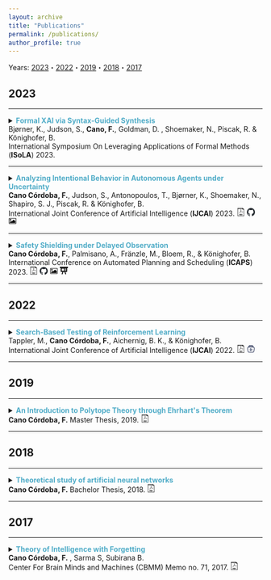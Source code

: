 ```yaml
---
layout: archive
title: "Publications"
permalink: /publications/
author_profile: true
---
```


Years: [2023](#2023)・[2022](#2022)・[2019](#2019)・[2018](#2018)・[2017](#2017)


## 2023 ##

---

<details>
<summary> 
<strong style="color:#52adc8">Formal XAI via Syntax-Guided Synthesis</strong> <br>
Bjørner, K., Judson, S., <strong>Cano, F.</strong>, Goldman, D. , Shoemaker, N., Piscak, R. & Könighofer, B.
<br>
International Symposium On Leveraging Applications of Formal Methods (<strong>ISoLA</strong>) 2023.
</summary>
<br>
<div style="margin-left: 2em">
<strong> Abstract: </strong>
In this paper, we propose a novel application of syntax-guided synthesis to find symbolic representations of a model’s decision-making process, designed for easy comprehension and validation by humans. Our approach takes input-output samples from complex machine learning models, such as deep neural networks, and automatically derives interpretable mimic programs. A mimic program precisely imitates the behavior of an opaque model over the provided data. We discuss various types of grammars that are well-suited for computing mimic programs for tabular and image input data. Our experiments demonstrate the potential of the proposed method: wesuccessfully synthesized mimic programs for neural networks trained on the MNIST and the Pima Indians diabetes data sets. All experiments were performed using the SMT-based cvc5 synthesis tool.
<br>
<br>
<details><summary>BibTex:</summary>
<pre>
@inproceedings{bjorner2023formal,
  title={Formal XAI via Syntax-Guided Synthesis},
  author={Bj{\o}rner, Katrine and Judson, Samuel and Cano, Filip and Goldman, Drew and Shoemaker, Nick and Piskac, Ruzica and K{\"o}nighofer, Bettina},
  booktitle = {Proceedings of the International Symposium On Leveraging Applications of Formal Methods, {ISoLA} 2023},
  year={2023}
}

</pre>
</details>
</div>
</details>

---

<details>
<summary> 
<strong style="color:#52adc8">Analyzing Intentional Behavior in Autonomous Agents under Uncertainty</strong> <br>
<strong>Cano Córdoba, F.</strong>, Judson, S., Antonopoulos, T., Bjørner, K., Shoemaker, N., Shapiro, S. J., Piscak, R. & Könighofer, B.
<br>
International Joint Conference of Artificial Intelligence (<strong>IJCAI</strong>) 2023.
<a href="https://www.ijcai.org/proceedings/2023/0042.pdf"
style="text-decoration: none;">
<img src="./../images/pdf-svg.svg" width=16em title="pdf"/>
</a>
<a href="https://github.com/filipcano/intentional-autonomous-agents" style="text-decoration: none;">
<img src="./../images/github-icon.svg" width=16em title="Repository"/>
</a>
<a href="./../files/ijcai23-poster.pdf" style="text-decoration: none;">
<img src="./../images/poster-icon.svg" width=16em title="Poster"/>
</a>
</summary>
<br>
<div style="margin-left: 2em">
<strong> Abstract: </strong>
Principled accountability for autonomous decision-making in uncertain environments requires distinguishing intentional outcomes from negligent designs from actual accidents. We propose analyzing the behavior of autonomous agents through a quantitative measure of the evidence of intentional behavior. We model an uncertain environment as a Markov Decision Process (MDP). For a given scenario, we rely on probabilistic model checking to compute the ability of the agent to influence reaching a certain event. We call this the scope of agency. We say that there is evidence of intentional behavior if the scope of agency is high and the decisions of the agent are close to being optimal for reaching the event. Our method applies counterfactual reasoning to automatically generate relevant scenarios that can be analyzed to increase the confidence of our assessment. In a case study, we show how our method can distinguish between 'intentional' and 'accidental' traffic collisions.
<br>
<br>
<details><summary>BibTex:</summary>
<pre>
@inproceedings{canocordoba2023analyzing,
  title={Analyzing Intentional Behavior in Autonomous Agents under Uncertainty},
  author={Cano C{\'o}rdoba, Filip and Judson, Samuel and Antonopoulos, Timos and Bj{\o}rner, Katrine and Shoemaker, Nicholas and Shapiro, Scott J and Piskac, Ruzica and K{\"o}nighofer, Bettina},
  booktitle = {Proceedings of the Thirty-Second International Joint Conference on Artificial Intelligence, {IJCAI} 2023},
  year={2023}
}

</pre>
</details>
</div>
</details>

---

<details>
<summary> 
<strong style="color:#52adc8">Safety Shielding under Delayed Observation</strong> <br>
<strong>Cano Córdoba, F.</strong>, Palmisano, A., Fränzle, M., Bloem, R., & Könighofer, B. 
<br>
International Conference on Automated Planning and Scheduling (<strong>ICAPS</strong>) 2023.
<a href="https://ojs.aaai.org/index.php/ICAPS/article/view/27181/26954" style="text-decoration: none;">
<img src="./../images/pdf-svg.svg" width=16em title="pdf"/>
</a>
<a href="https://github.com/filipcano/safety-shields-delayed" style="text-decoration: none;">
<img src="./../images/github-icon.svg" width=16em title="Repository"/>
</a>
<a href="./../files/icaps23-poster.pdf" style="text-decoration: none;">
<img src="./../images/poster-icon.svg" width=16em title="Poster"/>
</a>
<a href="./../files/icaps23-slides.pptx" style="text-decoration: none;">
<img src="./../images/slides-icon.svg" width=16em title="Slides"/>
</a>
</summary>
<br>
<div style="margin-left: 2em">
<strong> Abstract: </strong>
Agents operating in physical environments need to be able to handle delays in the input and output signals since neither data transmission nor sensing or actuating the environment are instantaneous. Shields are correct-by-construction runtime enforcers that guarantee safe execution by correcting any action that may cause a violation of a formal safety specification. Besides providing safety guarantees, shields should interfere minimally with the agent. Therefore, shields should pick the safe corrective actions in such a way that future interferences are most likely minimized. Current shielding approaches do not consider possible delays in the input signals in their safety analyses. In this paper, we address this issue. We propose synthesis algorithms to compute delay-resilient shields that guarantee safety under worst-case assumptions on the delays of the input signals. We also introduce novel heuristics for deciding between multiple corrective actions, designed to minimize future shield interferences caused by delays. As a further contribution, we present the first integration of shields in a realistic driving simulator. We implemented our delayed shields in the driving simulator Carla. We shield potentially unsafe autonomous driving agents in different safety-critical scenarios and show the effect of delays on the safety analysis.
<br>
<br>
<details><summary>BibTex:</summary>
<pre>
@article{Cano2023, 
  title={Safety Shielding under Delayed Observation}, 
  author={Cano Córdoba, Filip and Palmisano, Alexander and Fränzle, Martin and Bloem, Roderick and Könighofer, Bettina}, 
  journal={Proceedings of the International Conference on Automated Planning and Scheduling}, 
  volume={33},  
  number={1}, 
  pages={80-85},
  year={2023}
}

</pre>
</details>
</div>
</details>

---

## 2022 ##

---

<details>
<summary> 
<strong style="color:#52adc8">Search-Based Testing of Reinforcement Learning</strong> <br>
Tappler, M., <strong>Cano Córdoba, F.</strong>, Aichernig, B. K., & Könighofer, B. 
<br>
International Joint Conference of Artificial Intelligence (<strong>IJCAI</strong>) 2022.
<a href="https://www.ijcai.org/proceedings/2022/0072.pdf" style="text-decoration: none;">
<img src="./../images/pdf-svg.svg" width=16em title="pdf"/>
</a>
<a href="https://slideslive.com/38985048/searchbased-testing-of-reinforcement-learning" style="text-decoration: none;">
<img src="./../images/video-icon.svg" width=16em title="Talk recording"/>
</a>
</summary>
<br>
<div style="margin-left: 2em">
<strong> Abstract: </strong>
Evaluation of deep reinforcement learning (RL) is inherently challenging. Especially the opaqueness of learned policies and the stochastic nature of both agents and environments make testing the behavior of deep RL agents difficult. We present a search-based testing framework that enables a wide range of novel analysis capabilities for evaluating the safety and performance of deep RL agents. For safety testing, our framework utilizes a search algorithm that searches for a reference trace that solves the RL task. The backtracking states of the search, called boundary states, pose safety-critical situations. We create safety test-suites that evaluate how well the RL agent escapes safety-critical situations near these boundary states. For robust performance testing, we create a diverse set of traces via fuzz testing. These fuzz traces are used to bring the agent into a wide variety of potentially unknown states from which the average performance of the agent is compared to the average performance of the fuzz traces. We apply our search-based testing approach on RL for Nintendo's Super Mario Bros.

<br>
<br>
<details><summary>BibTex:</summary>
<pre>
@inproceedings{ijcai2022p0072,
  title     = {Search-Based Testing of Reinforcement Learning},
  author    = {Tappler, Martin and Cano Córdoba, Filip and Aichernig, Bernhard K. and Könighofer, Bettina},
  booktitle = {Proceedings of the Thirty-First International Joint Conference on
               Artificial Intelligence, {IJCAI-22}},
  publisher = {International Joint Conferences on Artificial Intelligence Organization},
  editor    = {Lud De Raedt},
  pages     = {503--510},
  year      = {2022},
  month     = {7},
  note      = {Main Track},
  doi       = {10.24963/ijcai.2022/72},
  url       = {https://doi.org/10.24963/ijcai.2022/72},
}

</pre>
</details>
</div>
</details>

---

## 2019 ##

---

<details>
<summary> 
<strong style="color:#52adc8">An Introduction to Polytope Theory through Ehrhart's Theorem</strong> <br>
<strong>Cano Córdoba, F.</strong>
Master Thesis, 2019.
<a href="https://upcommons.upc.edu/handle/2117/171328">
<img src="./../images/pdf-svg.svg" width=16em title="pdf"/>
</a>
</summary>
<br>
<div style="margin-left: 2em">
<strong> Abstract: </strong>
A classic introduction to polytope theory is presented, serving as the foundation to develop more advanced theoretical tools, namely the algebra of polyhedra and the use of valuations. The main theoretical objective is the construction of the so called Berline-Vergne valuation. Most of the theoretical development is aimed towards this goal. A little survey on Ehrhart positivity is presented, as well as some calculations that lead to conjecture that generalized permutohedra have positive coefficients in their Ehrhart polynomials. Throughout the thesis three different proofs of Ehrhart's theorem are presented, as an application of the new techniques developed.

<br>
<br>
<details><summary>BibTex:</summary>
<pre>
@mastersthesis{cano2019introduction,
  title={An Introduction to Polytope Theory through Ehrhart's Theorem},
  author={Cano C{\'o}rdoba, Filip},
  type={M.S. thesis},
  year={2019},
  school={Universitat Polit{\`e}cnica de Catalunya}
}
</pre>
</details>
</div>
</details>

---

## 2018 ##

---

<details>
<summary> 
<strong style="color:#52adc8">Theoretical study of artificial neural networks</strong> <br>
<strong>Cano Córdoba, F.</strong> Bachelor Thesis, 2018.
<a href="https://upcommons.upc.edu/bitstream/handle/2117/121051/memoria.pdf">
<img src="./../images/pdf-svg.svg" width=16em title="pdf"/>
</a>
</summary>
<br>
<div style="margin-left: 2em">
<strong> Abstract: </strong>
The basic structure and definitions of artificial neural networks are exposed, as an introduction to Machine Learning algorithms. The theoretical description is emphasized and representation power of both shallow and deep networks is studied, proving the so called \textit{Universality Theorem}. Then the properties and limitations of learning algorithms are studied. More specifically, the \textit{No Free Lunch Theorem} is presented and proven, and then some recent approaches to the open problem of convergence of Stochastic Gradient Descent applied to neural networks are presented. Finally, a concept of forgetting in neural networks is introduced and some results on this model are given throughout the thesis.

<br>
<br>
<details><summary>BibTex:</summary>
<pre>
@mastersthesis{cano2018theoretical,
  title={Theoretical study of artificial neural networks},
  author={Cano C{\'o}rdoba, Felipe},
  type={B.S. thesis},
  year={2018},
  school={Universitat Polit{\`e}cnica de Catalunya}
}
</pre>
</details>
</div>
</details>

---

## 2017 ##

---

<details>
<summary> 
<strong style="color:#52adc8">Theory of Intelligence with Forgetting</strong> <br>
<strong>Cano Córdoba, F.</strong> , Sarma S, Subirana B.
<br>
Center For Brain Minds and Machines (CBMM) Memo no. 71, 2017.
<a href="https://dspace.mit.edu/bitstream/handle/1721.1/113608/CBMM-Memo-071.pdf">
<img src="./../images/pdf-svg.svg" width=16em title="pdf"/>
</a>
</summary>
<br>
<div style="margin-left: 2em">
<strong> Abstract: </strong>
In [42] we suggested that any memory stored in the human/animal brain is forgotten following the Ebingghaus curve – in this follow-on paper, we define a novel algebraic structure, a Forgetting Neural Network, as a simple mathematical model based on assuming parameters of a neuron in a neural network are forgotten using the Ebbinghaus forgetting curve. We model neural networks in Sobolev spaces using [35] as our departure point and demonstrate four novel theorems of Forgetting Neural Networks: theorem of non-instantaneous forgetting, theorem of universal forgetting, curse of forgetting theorem, and center of mass theorem. We also proof the novel decreasing inference theorem which we feel is relevant beyond Ebbinghaus forgetting: compositional deep neural networks cannot arbitrarily combine low level “features” – meaning only certain arrangements of features calculated in intermediate levels can show up in higher levels. This proof leads us to present the possibly most efficient representation of neural networks’ “minimal polynomial basis layer” (MPBL) since our basis construct can generate n polynomials of order m using only 2m + 1 + n neurons. As we briefly discuss in the conclusion, there are about 10 similarities between forgetting neural networks and human forgetting and our research elicits more questions than it answers and may have implications for neuroscience research including our understanding of how babies learn (or, perhaps, forget), including what we call the baby forgetting conjecture.

<br>
<br>
<details><summary>BibTex:</summary>
<pre>
@techreport{cano2017theory,
  title={Theory of intelligence with forgetting: Mathematical theorems explaining human universal forgetting using “forgetting neural networks”},
  author={Cano-C{\'o}rdoba, Felipe and Sarma, Sanjay and Subirana, Brian},
  year={2017},
  institution={Center for Brains, Minds and Machines (CBMM)}
}
</pre>
</details>
</div>
</details>
